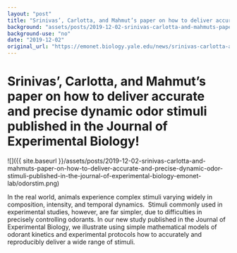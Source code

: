 ```yaml
---
layout: "post"
title: "Srinivas’, Carlotta, and Mahmut’s paper on how to deliver accurate and precise dynamic odor stimuli published in the Journal of Experimental Biology!"
background: "assets/posts/2019-12-02-srinivas-carlotta-and-mahmuts-paper-on-how-to-deliver-accurate-and-precise-dynamic-odor-stimuli-published-in-the-journal-of-experimental-biology-emonet-lab/odorstim.png"
background-use: "no"
date: "2019-12-02"
original_url: "https://emonet.biology.yale.edu/news/srinivas-carlotta-and-mahmuts-paper-how-deliver-accurate-and-precise-dynamic-odor-stimuli"
---
```

# Srinivas’, Carlotta, and Mahmut’s paper on how to deliver accurate and precise dynamic odor stimuli published in the Journal of Experimental Biology!

![]({{ site.baseurl }}/assets/posts/2019-12-02-srinivas-carlotta-and-mahmuts-paper-on-how-to-deliver-accurate-and-precise-dynamic-odor-stimuli-published-in-the-journal-of-experimental-biology-emonet-lab/odorstim.png)

In the real world, animals experience complex stimuli varying widely in composition, intensity, and temporal dynamics.  Stimuli commonly used in experimental studies, however, are far simpler, due to difficulties in precisely controlling odorants. In our new study published in the Journal of Experimental Biology, we illustrate using simple mathematical models of odorant kinetics and experimental protocols how to accurately and reproducibly deliver a wide range of stimuli.